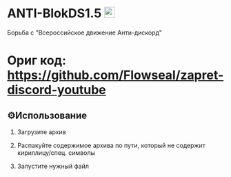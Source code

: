 # ANTI-BlokDS1.5 <img src="https://cdn-icons-png.flaticon.com/128/5968/5968756.png" height=25 />
Борьба с "Всероссийское движение Анти-дискорд"

# Ориг код: https://github.com/Flowseal/zapret-discord-youtube

## ⚙️Использование

1. Загрузите архив 

2. Распакуйте содержимое архива по пути, который не содержит кириллицу/спец. символы

3. Запустите нужный файл
